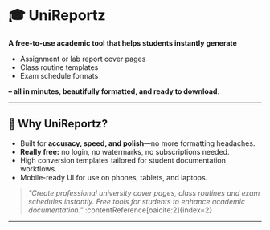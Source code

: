 # 🎓 UniReportz

**A free-to-use academic tool that helps students instantly generate**  
- Assignment or lab report cover pages  
- Class routine templates  
- Exam schedule formats  

**– all in minutes, beautifully formatted, and ready to download**.

---

## 🚀 Why UniReportz?

- Built for **accuracy, speed, and polish**—no more formatting headaches.  
- **Really free:** no login, no watermarks, no subscriptions needed.  
- High conversion templates tailored for student documentation workflows.  
- Mobile-ready UI for use on phones, tablets, and laptops.

> _"Create professional university cover pages, class routines and exam schedules instantly. Free tools for students to enhance academic documentation."_ :contentReference[oaicite:2]{index=2}

---
